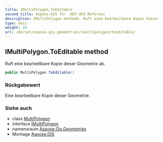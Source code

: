 ```yaml
---
title: IMultiPolygon.ToEditable
second_title: Aspose.GIS für .NET-API-Referenz
description: IMultiPolygon methode. Ruft eine bearbeitbare Kopie dieser Geometrie ab.
type: docs
weight: 10
url: /de/net/aspose.gis.geometries/imultipolygon/toeditable/
---
```

## IMultiPolygon.ToEditable method

Ruft eine bearbeitbare Kopie dieser Geometrie ab.

```csharp
public MultiPolygon ToEditable()
```

### Rückgabewert

Eine bearbeitbare Kopie dieser Geometrie.

### Siehe auch

* class [MultiPolygon](../../multipolygon/)
* interface [IMultiPolygon](../)
* namensraum [Aspose.Gis.Geometries](../../imultipolygon/)
* Montage [Aspose.GIS](../../../)


